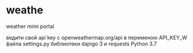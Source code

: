 # weathe
weather mimi portal

ведити свой api key c openweathermap.org/api в переменою API_KEY_W файла settings.py
библиотеки dajngo 3 и requests
Python 3.7
